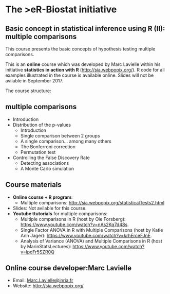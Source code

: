 # The >eR-Biostat initiative
## Basic concept in statistical inference using R (II): multiple comparisons

This course presents the basic concepts of  hypothesis testing multiple comparisons. 

This is an **online** course which was developed by Marc Lavielle within his initiative **statistics in action with R** (http://sia.webpopix.org/).  R code for all examples illustrated in the course is available online. Slides will not be avilable in September 2017.

The course structure:

## multiple comparisons
* Introduction
* Distribution of the p-values
  + Introduction
  + Single comparison between 2 groups
  + A single comparison… among many others
  + The Bonferroni correction
  + Permutation test
* Controlling the False Discovery Rate
  + Detecting associations
  + A Monte Carlo simulation

## Course materials
* **Online course + R program**:
  + Multiple comparisons:  http://sia.webpopix.org/statisticalTests2.html
* Slides: Not avilable for this course.
* **Youtube ttutorials** for multiple comparisons:
  + Multiple comparisons in R (host by Ole Forsberg): https://www.youtube.com/watch?v=nAs2Kq7d48s.
  + SIngle Factor ANOVA in R with Multiple Comparisons (host by Katie Ann Jager): https://www.youtube.com/watch?v=krhErceFJnE.
  + Analysis of Variance (ANOVA) and Multiple Comparisons in R (host by MarinStatsLectures): https://www.youtube.com/watch?v=lpdFr5SZR0Q

## Online course developer:Marc Lavielle 
* Email: Marc.Lavielle@inria.fr
* Website: http://sia.webpopix.org/
